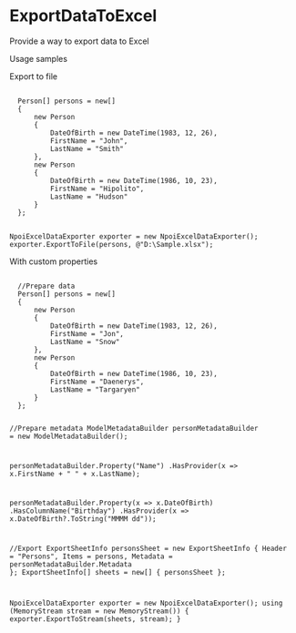 # ExportDataToExcel
Provide a way to export data to Excel

Usage samples

Export to file

<code>
  Person[] persons = new[]
  {
      new Person
      {
          DateOfBirth = new DateTime(1983, 12, 26),
          FirstName = "John",
          LastName = "Smith"
      },
      new Person
      {
          DateOfBirth = new DateTime(1986, 10, 23),
          FirstName = "Hipolito",
          LastName = "Hudson"
      }
  };

  NpoiExcelDataExporter exporter = new NpoiExcelDataExporter();
  exporter.ExportToFile(persons, @"D:\Sample.xlsx");
</code>

With custom properties

<code>
  //Prepare data
  Person[] persons = new[]
  {
      new Person
      {
          DateOfBirth = new DateTime(1983, 12, 26),
          FirstName = "Jon",
          LastName = "Snow"
      },
      new Person
      {
          DateOfBirth = new DateTime(1986, 10, 23),
          FirstName = "Daenerys",
          LastName = "Targaryen"
      }
  };

  //Prepare metadata
  ModelMetadataBuilder<Person> personMetadataBuilder = new ModelMetadataBuilder<Person>();

  personMetadataBuilder.Property("Name")
      .HasProvider(x => x.FirstName + " " + x.LastName);

  personMetadataBuilder.Property(x => x.DateOfBirth)
      .HasColumnName("Birthday")
      .HasProvider(x => x.DateOfBirth?.ToString("MMMM dd"));

  //Export
  ExportSheetInfo personsSheet = new ExportSheetInfo
  {
      Header = "Persons",
      Items = persons,
      Metadata = personMetadataBuilder.Metadata
  };
  ExportSheetInfo[] sheets = new[] { personsSheet };

  NpoiExcelDataExporter exporter = new NpoiExcelDataExporter();
  using (MemoryStream stream = new MemoryStream())
  {
      exporter.ExportToStream(sheets, stream);
  }
</code>
